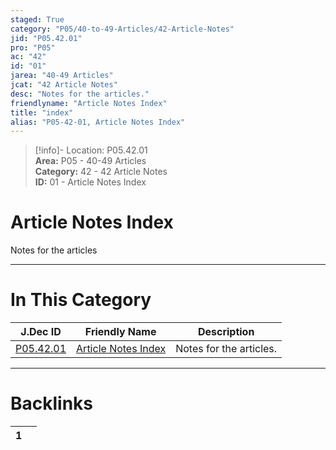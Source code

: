 ```yaml
---  
staged: True  
category: "P05/40-to-49-Articles/42-Article-Notes"  
jid: "P05.42.01"  
pro: "P05"  
ac: "42"  
id: "01"  
jarea: "40-49 Articles"  
jcat: "42 Article Notes"  
desc: "Notes for the articles."  
friendlyname: "Article Notes Index"  
title: "index"  
alias: "P05-42-01, Article Notes Index"  
---  
```

>[!info]- Location: P05.42.01  
>**Area:** P05 - 40-49 Articles  
>**Category:** 42 - 42 Article Notes  
>**ID:** 01 - Article Notes Index  
  
# Article Notes Index  
  
Notes for the articles  
   
  
  
---  
# In This Category  
  
| J.Dec ID                                                                              | Friendly Name                                                                                   | Description             |  
| ------------------------------------------------------------------------------------- | ----------------------------------------------------------------------------------------------- | ----------------------- |  
| [P05.42.01](index.md) | [Article Notes Index](index.md) | Notes for the articles. |  
  
  
---  
# Backlinks  
<div><table class="dataview table-view-table"><thead class="table-view-thead"><tr class="table-view-tr-header"><th class="table-view-th"><span></span><span class="dataview small-text">1</span></th><th class="table-view-th"><span></span></th></tr></thead><tbody class="table-view-tbody"></tbody></table></div>